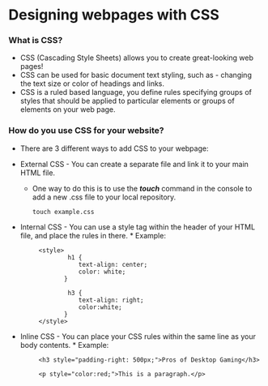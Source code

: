 # Designing webpages with CSS

### What is CSS?
* CSS (Cascading Style Sheets) allows you to create great-looking web pages! 
* CSS can be used for basic document text styling, such as - changing the text size or color of headings and links.
* CSS is a ruled based language, you define rules specifying groups of styles that should be applied to particular elements or groups of elements on your web page.

### How do you use CSS for your website?
* There are 3 different ways to add CSS to your webpage:
 * External CSS - You can create a separate file and link it to your main HTML file.
      * One way to do this is to use the ***touch*** command in the console to add a new .css file to your local repository.
        
          ``` touch example.css ```
  * Internal CSS - You can use a style tag within the header of your HTML file, and place the rules in there.
        * Example:
        
             <style>
                     h1 {
                        text-align: center;
                        color: white;
                    }
                    
                     h3 {
                        text-align: right;
                        color:white;
                    }
             </style> 
  * Inline CSS - You can place your CSS rules within the same line as your body contents.
        * Example:
        
             <h3 style="padding-right: 500px;">Pros of Desktop Gaming</h3>
         
             <p style="color:red;">This is a paragraph.</p> 
